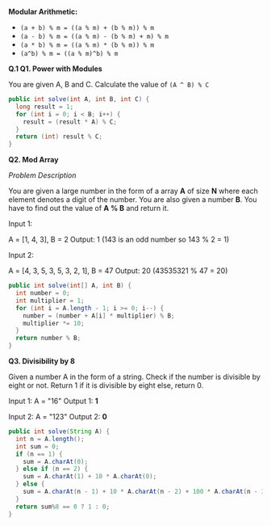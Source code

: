 **Modular Arithmetic:**
- `(a + b) % m = ((a % m) + (b % m)) % m`
- `(a - b) % m = ((a % m) - (b % m) + m) % m`
- `(a * b) % m = ((a % m) * (b % m)) % m`
- `(a^b) % m = ((a % m)^b) % m`

**Q.1 Q1. Power with Modules**

You are given A, B and C. Calculate the value of `(A ^ B) % C`
```java
public int solve(int A, int B, int C) {
  long result = 1;
  for (int i = 0; i < B; i++) {
    result = (result * A) % C;
  }
  return (int) result % C;
}
```
**Q2. Mod Array**

_Problem Description_

You are given a large number in the form of a array **A** of size **N** where each element denotes a digit of the number.
You are also given a number **B**. You have to find out the value of **A % B** and return it.

Input 1:

A = [1, 4, 3], B = 2
Output: 1 (143 is an odd number so 143 % 2 = 1)

Input 2:

A = [4, 3, 5, 3, 5, 3, 2, 1], B = 47
Output: 20 (43535321 % 47 = 20)

```java
public int solve(int[] A, int B) {
  int number = 0;
  int multiplier = 1;
  for (int i = A.length - 1; i >= 0; i--) {
    number = (number + A[i] * multiplier) % B;
    multiplier *= 10;
  }
  return number % B;
}
```
**Q3. Divisibility by 8**

Given a number A in the form of a string. Check if the number is divisible by eight or not.
Return 1 if it is divisible by eight else, return 0.

Input 1: A = "16"
Output 1: **1**

Input 2: A = "123"
Output 2: **0**

```java
public int solve(String A) {
  int n = A.length();
  int sum = 0;
  if (n == 1) {
    sum = A.charAt(0);
  } else if (n == 2) {
    sum = A.charAt(1) + 10 * A.charAt(0);
  } else {
    sum = A.charAt(n - 1) + 10 * A.charAt(n - 2) + 100 * A.charAt(n - 3);
  }
  return sum%8 == 0 ? 1 : 0;
}
```
